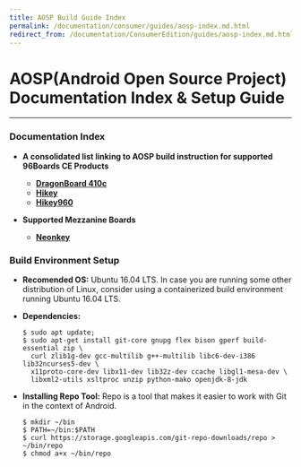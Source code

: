 ```yaml
---
title: AOSP Build Guide Index
permalink: /documentation/consumer/guides/aosp-index.md.html
redirect_from: /documentation/ConsumerEdition/guides/aosp-index.md.html
---
```


# AOSP(Android Open Source Project) Documentation Index & Setup Guide
***
### Documentation Index
- **A consolidated list linking to AOSP build instruction for supported 96Boards CE Products**
  - **[DragonBoard 410c](../DragonBoard-410c/Guides/AOSP.md)**
  - **[Hikey](https://source.android.com/setup/devices#hikey)**
  - **[Hikey960](https://source.android.com/setup/devices#hikey960)**


- **Supported Mezzanine Boards**
  - **[Neonkey](../../mezzanine/neonkey/guides/neonkey-aosp-build.md)**


### Build Environment Setup
- **Recomended OS:** Ubuntu 16.04 LTS. In case you are running some other distribution of Linux, consider using a containerized build environment running Ubuntu 16.04 LTS.
- **Dependencies:**

  ```shell
  $ sudo apt update;
  $ sudo apt-get install git-core gnupg flex bison gperf build-essential zip \
    curl zlib1g-dev gcc-multilib g++-multilib libc6-dev-i386 lib32ncurses5-dev \
    x11proto-core-dev libx11-dev lib32z-dev ccache libgl1-mesa-dev \
    libxml2-utils xsltproc unzip python-mako openjdk-8-jdk
  ```
- **Installing Repo Tool:** Repo is a tool that makes it easier to work with Git in the context of Android.

  ```shell
  $ mkdir ~/bin
  $ PATH=~/bin:$PATH
  $ curl https://storage.googleapis.com/git-repo-downloads/repo > ~/bin/repo
  $ chmod a+x ~/bin/repo
  ```
